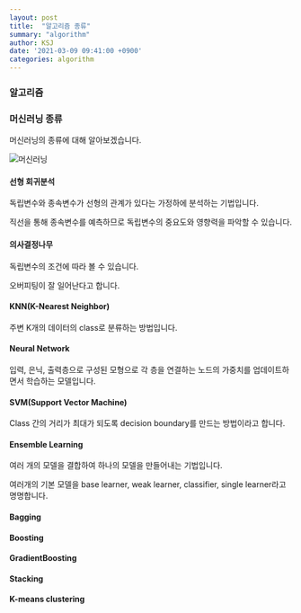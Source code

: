 ```yaml
---
layout: post
title:  "알고리즘 종류"
summary: "algorithm"
author: KSJ
date: '2021-03-09 09:41:00 +0900'
categories: algorithm
---
```






### 알고리즘

### 머신러닝 종류

머신러닝의 종류에 대해 알아보겠습니다.

![머신러닝](/assets/thumbnail/web-browser.png)

#### 선형 회귀분석

독립변수와 종속변수가 선형의 관계가 있다는 가정하에 분석하는 기법입니다. <br>

직선을 통해 종속변수를 예측하므로 독립변수의 중요도와 영향력을 파악할 수 있습니다.  <br>

#### 의사결정나무

독립변수의 조건에 따라 볼 수 있습니다.

오버피팅이 잘 일어난다고 합니다.

#### KNN(K-Nearest Neighbor)

주변 K개의 데이터의 class로 분류하는 방법입니다.

#### Neural Network

입력, 은닉, 출력층으로 구성된 모형으로 각 층을 연결하는 노드의 가중치를 업데이트하면서 학습하는 모델입니다.

#### SVM(Support Vector Machine)

Class 간의 거리가 최대가 되도록 decision boundary를 만드는 방법이라고 합니다.

#### Ensemble Learning

여러 개의 모델을 결합하여 하나의 모델을 만들어내는 기법입니다.

여러개의 기본 모델을 base learner, weak learner, classifier, single learner라고 명명합니다.

#### Bagging



#### Boosting



#### GradientBoosting



#### Stacking



#### K-means clustering



